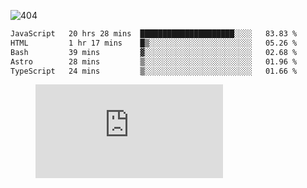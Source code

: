 ![404](https://user-images.githubusercontent.com/378023/89412096-6f759d80-d761-11ea-8c57-84b30ef3f2b1.png)
<!--START_SECTION:waka-->

```txt
JavaScript   20 hrs 28 mins  █████████████████████░░░░   83.83 %
HTML         1 hr 17 mins    █▒░░░░░░░░░░░░░░░░░░░░░░░   05.26 %
Bash         39 mins         ▓░░░░░░░░░░░░░░░░░░░░░░░░   02.68 %
Astro        28 mins         ▒░░░░░░░░░░░░░░░░░░░░░░░░   01.96 %
TypeScript   24 mins         ▒░░░░░░░░░░░░░░░░░░░░░░░░   01.66 %
```

<!--END_SECTION:waka-->
<figure><embed src="https://wakatime.com/share/@018b853e-267a-435d-a858-33e2b098b9d7/f3c3aa68-553a-4373-a9f9-2d456f62f780.svg"></embed></figure>
